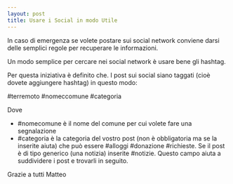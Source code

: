 ```yaml
---
layout: post
title: Usare i Social in modo Utile
---
```


In caso di emergenza se volete postare sui social network conviene darsi delle semplici regole per recuperare le informazioni.

Un modo semplice per cercare nei social network è usare bene gli hashtag. 

Per questa iniziativa è definito che. I post sui social siano taggati (cioè dovete aggiungere hashtag) in questo modo:

#terremoto #nomeccomune #categoria 

Dove
- #nomecomune è il nome del comune per cui volete fare una segnalazione
- #categoria è la categoria del vostro post (non è obbligatoria ma se la inserite aiuta) che può essere #alloggi #donazione #richieste. Se il post è di tipo generico (una notizia) inserite #notizie. Questo campo aiuta a suddividere i post e trovarli in seguito.

Grazie a tutti
Matteo
